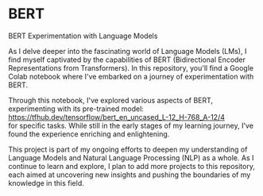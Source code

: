 # BERT
BERT Experimentation with Language Models

As I delve deeper into the fascinating world of Language Models (LMs), I find myself captivated by the capabilities of BERT (Bidirectional Encoder Representations from Transformers). In this repository, you'll find a Google Colab notebook where I've embarked on a journey of experimentation with BERT.

Through this notebook, I've explored various aspects of BERT, experimenting with its pre-trained model: https://tfhub.dev/tensorflow/bert_en_uncased_L-12_H-768_A-12/4  
for specific tasks. While still in the early stages of my learning journey, I've found the experience enriching and enlightening.

This project is part of my ongoing efforts to deepen my understanding of Language Models and Natural Language Processing (NLP) as a whole. As I continue to learn and explore, I plan to add more projects to this repository, each aimed at uncovering new insights and pushing the boundaries of my knowledge in this field.

